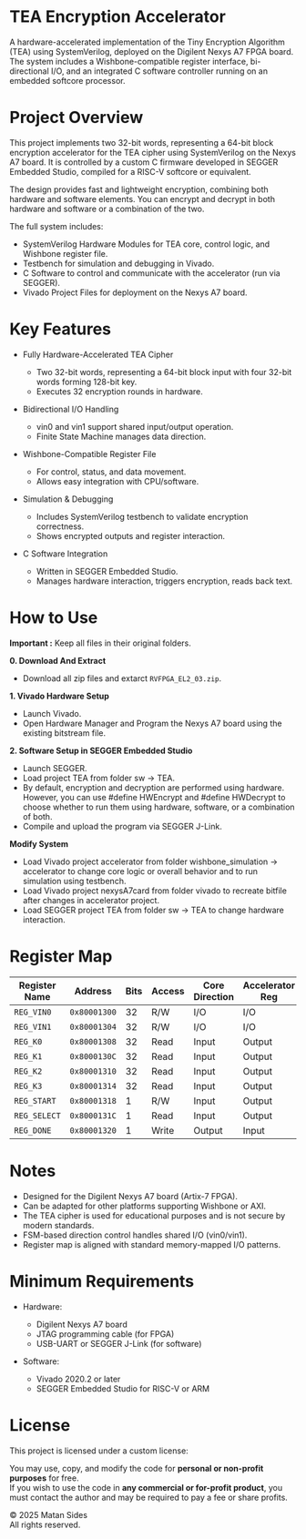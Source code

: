 # TEA Encryption Accelerator

A hardware-accelerated implementation of the Tiny Encryption Algorithm (TEA) using SystemVerilog, deployed on the Digilent Nexys A7 FPGA board.  
The system includes a Wishbone-compatible register interface, bi-directional I/O, and an integrated C software controller running on an embedded softcore processor.

# Project Overview

This project implements two 32-bit words, representing a 64-bit block encryption accelerator for the TEA cipher using SystemVerilog on the Nexys A7 board.
It is controlled by a custom C firmware developed in SEGGER Embedded Studio, compiled for a RISC-V softcore or equivalent.

The design provides fast and lightweight encryption, combining both hardware and software elements. You can encrypt and decrypt in both hardware and software or a combination of the two.

The full system includes:
  * SystemVerilog Hardware Modules for TEA core, control logic, and Wishbone register file.
  * Testbench for simulation and debugging in Vivado.
  * C Software to control and communicate with the accelerator (run via SEGGER).
  * Vivado Project Files for deployment on the Nexys A7 board.

# Key Features

* Fully Hardware-Accelerated TEA Cipher

  * Two 32-bit words, representing a 64-bit block input with four 32-bit words forming 128-bit key.
  * Executes 32 encryption rounds in hardware.

* Bidirectional I/O Handling
  
  * vin0 and vin1 support shared input/output operation.
  * Finite State Machine manages data direction.

* Wishbone-Compatible Register File

  * For control, status, and data movement.
  * Allows easy integration with CPU/software.

* Simulation & Debugging

  * Includes SystemVerilog testbench to validate encryption correctness.
  * Shows encrypted outputs and register interaction.

* C Software Integration

  * Written in SEGGER Embedded Studio.
  * Manages hardware interaction, triggers encryption, reads back text.

# How to Use
**Important :** Keep all files in their original folders.  

**0. Download And Extract**  

   * Download all zip files and extarct `RVFPGA_EL2_03.zip`.

**1. Vivado Hardware Setup**

   - Launch Vivado.
   - Open Hardware Manager and Program the Nexys A7 board using the existing bitstream file. 

**2. Software Setup in SEGGER Embedded Studio**  

   - Launch SEGGER.
   - Load project TEA from folder sw -> TEA.
   - By default, encryption and decryption are performed using hardware. However, you can use #define HWEncrypt and #define HWDecrypt to choose whether to run them using hardware, software, or a combination of both.
   - Compile and upload the program via SEGGER J-Link.

**Modify System**

   - Load Vivado project accelerator from folder wishbone_simulation -> accelerator to change core logic or overall behavior and to run simulation using testbench.
   - Load Vivado project nexysA7card from folder vivado to recreate bitfile after changes in accelerator project.
   - Load SEGGER project TEA from folder sw -> TEA to change hardware interaction.

# Register Map

| Register Name | Address      | Bits | Access | Core Direction | Accelerator Reg |
| ------------- | ------------ | ---- | ------ | -------------- | --------------- |
| `REG_VIN0`    | `0x80001300` | 32   | R/W    | I/O            | I/O             |
| `REG_VIN1`    | `0x80001304` | 32   | R/W    | I/O            | I/O             |
| `REG_K0`      | `0x80001308` | 32   | Read   | Input          | Output          |
| `REG_K1`      | `0x8000130C` | 32   | Read   | Input          | Output          |
| `REG_K2`      | `0x80001310` | 32   | Read   | Input          | Output          |
| `REG_K3`      | `0x80001314` | 32   | Read   | Input          | Output          |
| `REG_START`   | `0x80001318` | 1    | R/W    | Input          | Output          |
| `REG_SELECT`  | `0x8000131C` | 1    | Read   | Input          | Output          |
| `REG_DONE`    | `0x80001320` | 1    | Write  | Output         | Input           |

# Notes

- Designed for the Digilent Nexys A7 board (Artix-7 FPGA).
- Can be adapted for other platforms supporting Wishbone or AXI.
- The TEA cipher is used for educational purposes and is not secure by modern standards.
- FSM-based direction control handles shared I/O (vin0/vin1).
- Register map is aligned with standard memory-mapped I/O patterns.

# Minimum Requirements

* Hardware:
  * Digilent Nexys A7 board
  * JTAG programming cable (for FPGA)
  * USB-UART or SEGGER J-Link (for software)

* Software:
  * Vivado 2020.2 or later
  * SEGGER Embedded Studio for RISC-V or ARM

# License

This project is licensed under a custom license:

You may use, copy, and modify the code for **personal or non-profit purposes** for free.  
If you wish to use the code in **any commercial or for-profit product**, you must contact the author and may be required to pay a fee or share profits.

© 2025 Matan Sides  
All rights reserved.
